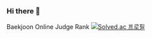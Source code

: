 ### Hi there 👋
Baekjoon Online Judge Rank
[![Solved.ac
프로필](http://mazassumnida.wtf/api/v2/generate_badge?boj=lightjean)](https://solved.ac/lightjean)
<!--
**lightjean/lightjean** is a ✨ _special_ ✨ repository because its `README.md` (this file) appears on your GitHub profile.

Here are some ideas to get you started:

- 🔭 I’m currently working on ...
- 🌱 I’m currently learning ...
- 👯 I’m looking to collaborate on ...
- 🤔 I’m looking for help with ...
- 💬 Ask me about ...
- 📫 How to reach me: ...
- 😄 Pronouns: ...
- ⚡ Fun fact: ...
-->
